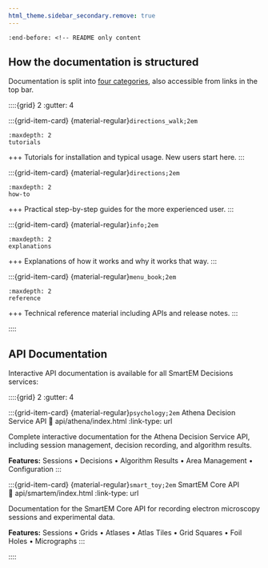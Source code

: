 ```yaml
---
html_theme.sidebar_secondary.remove: true
---
```


```{include} ../README.md
:end-before: <!-- README only content
```


How the documentation is structured
-----------------------------------

Documentation is split into [four categories](https://diataxis.fr), also accessible from links in the top bar.

<!-- https://sphinx-design.readthedocs.io/en/latest/grids.html -->

::::{grid} 2
:gutter: 4

:::{grid-item-card} {material-regular}`directions_walk;2em`
```{toctree}
:maxdepth: 2
tutorials
```
+++
Tutorials for installation and typical usage. New users start here.
:::

:::{grid-item-card} {material-regular}`directions;2em`
```{toctree}
:maxdepth: 2
how-to
```
+++
Practical step-by-step guides for the more experienced user.
:::

:::{grid-item-card} {material-regular}`info;2em`
```{toctree}
:maxdepth: 2
explanations
```
+++
Explanations of how it works and why it works that way.
:::

:::{grid-item-card} {material-regular}`menu_book;2em`
```{toctree}
:maxdepth: 2
reference
```
+++
Technical reference material including APIs and release notes.
:::

::::

## API Documentation

Interactive API documentation is available for all SmartEM Decisions services:

::::{grid} 2
:gutter: 4

:::{grid-item-card} {material-regular}`psychology;2em` Athena Decision Service API
:link: api/athena/index.html
:link-type: url

Complete interactive documentation for the Athena Decision Service API, including session management, decision recording, and algorithm results.

**Features:** Sessions • Decisions • Algorithm Results • Area Management • Configuration
:::

:::{grid-item-card} {material-regular}`smart_toy;2em` SmartEM Core API  
:link: api/smartem/index.html
:link-type: url

Documentation for the SmartEM Core API for recording electron microscopy sessions and experimental data.

**Features:** Sessions • Grids • Atlases • Atlas Tiles • Grid Squares • Foil Holes • Micrographs
:::

::::
